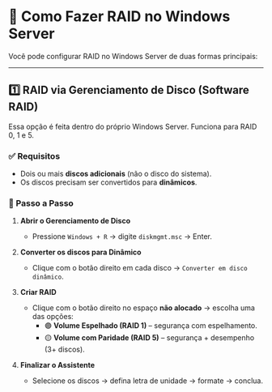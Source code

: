 # 🧰 Como Fazer RAID no Windows Server

Você pode configurar RAID no Windows Server de duas formas principais:

---

## 1️⃣ RAID via Gerenciamento de Disco (Software RAID)

Essa opção é feita dentro do próprio Windows Server. Funciona para RAID 0, 1 e 5.

### ✅ Requisitos
- Dois ou mais **discos adicionais** (não o disco do sistema).
- Os discos precisam ser convertidos para **dinâmicos**.

### 🧭 Passo a Passo

1. **Abrir o Gerenciamento de Disco**
   - Pressione `Windows + R` → digite `diskmgmt.msc` → Enter.

2. **Converter os discos para Dinâmico**
   - Clique com o botão direito em cada disco → `Converter em disco dinâmico`.

3. **Criar RAID**
   - Clique com o botão direito no espaço **não alocado** → escolha uma das opções:
     - 🟣 **Volume Espelhado (RAID 1)** – segurança com espelhamento.
     - 🟡 **Volume com Paridade (RAID 5)** – segurança + desempenho (3+ discos).

4. **Finalizar o Assistente**
   - Selecione os discos → defina letra de unidade → formate → conclua.
